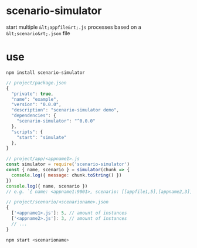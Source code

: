 # scenario-simulator
start multiple `&lt;appfile&rt;.js` processes based on a `&lt;scenario&rt;.json` file

# use
`npm install scenario-simulator`

```js
// project/package.json
{
  "private": true,
  "name": "example",
  "version": "0.0.0",
  "description": "scenario-simulator demo",
  "dependencies": {
    "scenario-simulator": "^0.0.0"
  },
  "scripts": {
    "start": "simulate"
  },
}

```
```js
// project/app/<appname1>.js
const simulator = require('scenario-simulator')
const { name, scenario } = simulator(chunk => {
  console.log({ message: chunk.toString() })
})
console.log({ name, scenario })
// e.g. `{ name: <appname1:9001>, scenario: [[appfile1,5],[appname2,3]] }
```
```js
// project/scenario/<scenarioname>.json
{
  ['<appname1>.js']: 5, // amount of instances
  ['<appname2>.js']: 3, // amount of instances
  // ...
}
```
```bash
npm start <scenarioname>
```